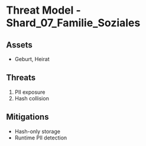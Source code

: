 # Threat Model - Shard_07_Familie_Soziales

## Assets
- Geburt, Heirat

## Threats
1. PII exposure
2. Hash collision

## Mitigations
- Hash-only storage
- Runtime PII detection
